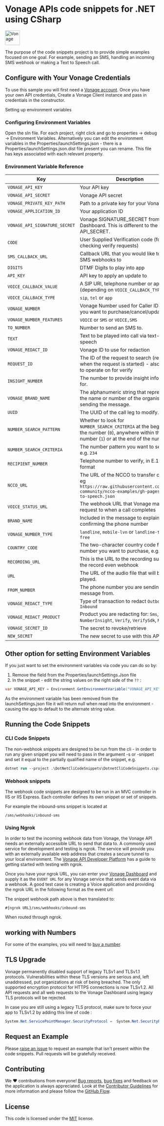﻿# Vonage APIs code snippets for .NET using CSharp

 <img src="https://developer.nexmo.com/assets/images/Vonage_Nexmo.svg" height="48px" alt="Vonage" />

The purpose of the code snippets project is to provide simple examples focused on one goal. For example, sending an SMS,
handling an incoming SMS webhook or making a Text to Speech call.

## Configure with Your Vonage Credentials

To use this sample you will first need a [Vonage account](https://dashboard.nexmo.com/sign-up). Once you have your own
API credentials, Create a Vonage Client instance and pass in credentials in the constructor.

Setting up environment variables

### Configuring Environment Variables

Open the sln file. For each project, right click and go to properties -> debug -> Environment Variables. Alternatively
you can edit the environment variables in the Properties/launchSettings.json - there is a
Properties/launchSettings.json.dist file present you can rename. This file has keys associated with each relevant
property.

### Environment Variable Reference

| Key                           | Description                                                                                                                                           |
|-------------------------------|-------------------------------------------------------------------------------------------------------------------------------------------------------|
| `VONAGE_API_KEY`              | Your API key                                                                                                                                          |
| `VONAGE_API_SECRET`           | Vonage API secret                                                                                                                                     |
| `VONAGE_PRIVATE_KEY_PATH`     | Path to a private key for your Vonage app                                                                                                             |
| `VONAGE_APPLICATION_ID`       | Your application ID                                                                                                                                   |
| `VONAGE_API_SIGNATURE_SECRET` | Vonage SIGNATURE_SECRET from the Dashboard. This is different to the usual API_SECRET.                                                                |
| `CODE`                        | User Supplied Verification code (for checking verify requests)                                                                                        |
| `SMS_CALLBACK_URL`            | Callback URL that you would like to receive SMS webhooks to                                                                                           |
| `DIGITS`                      | DTMF Digits to play into app                                                                                                                          |
| `API_KEY`                     | API key to apply an update to                                                                                                                         |
| `VOICE_CALLBACK_VALUE`        | A SIP URI, telephone number or app ID (depending on `VOICE_CALLBACK_TYPE`)                                                                            |
| `VOICE_CALLBACK_TYPE`         | `sip`, `tel` or `app`                                                                                                                                 |
| `VONAGE_NUMBER`               | Vonage Number used for Caller ID or lvn you want to purchase/cancel/update                                                                            |
| `VONAGE_NUMBER_FEATURES`      | `VOICE` or `SMS` or `VOICE,SMS`                                                                                                                       |
| `TO_NUMBER`                   | Number to send an SMS to.                                                                                                                             |
| `TEXT`                        | Text to be played into call via text-to-speech                                                                                                        |
| `VONAGE_REDACT_ID`            | Vonage ID to use for redaction                                                                                                                        |
| `REQUEST_ID`                  | The ID of the request to search (returned when the request is started) - also request to operate on for verify                                        |
| `INSIGHT_NUMBER`              | The number to provide insight information for.                                                                                                        |
| `VONAGE_BRAND_NAME`           | The alphanumeric string that represents the name or number of the organisation sending the message.                                                   |
| `UUID`                        | The UUID of the call leg  to modify.                                                                                                                  |
| `NUMBER_SEARCH_PATTERN`       | Whether to look for `NUMBER_SEARCH_CRITERIA` at the beginning of the number (`0`), anywhere within the number (`1`) or at the end of the number (`2`) |
| `NUMBER_SEARCH_CRITERIA`      | The number pattern you want to search for, e.g. `234`                                                                                                 |
| `RECIPIENT_NUMBER`            | Telephone number to verify, in E.164 format                                                                                                           |
| `NCCO_URL`                    | The URL of the NCCO to transfer control to, eg `https://raw.githubusercontent.com/nexmo-community/ncco-examples/gh-pages/text-to-speech.json`         |
| `VOICE_STATUS_URL`            | The webhook URL that Vonage makes a request to when a call completes                                                                                  |
| `BRAND_NAME`                  | Included in the message to explain who is confirming the phone number                                                                                 |
| `VONAGE_NUMBER_TYPE`          | `landline`, `mobile-lvn` or `landline-toll-free`                                                                                                      |
| `COUNTRY_CODE`                | The two-character country code for the number you want to purchase, e.g. `GB`                                                                         |
| `RECORDING_URL`               | This is the URL to the recording supplied in the record even webhook                                                                                  |
| `URL`                         | The URL of the audio file that will be played.                                                                                                        |
| `FROM_NUMBER`                 | The phone number you are sending the message from.                                                                                                    |
| `VONAGE_REDACT_TYPE`          | Type of transaction to redact `Outbound` or `Inbound`                                                                                                 |
| `VONAGE_REDACT_PRODUCT`       | Product you are redacting for: `Sms`, `Voice`, `NumberInsight`, `Verify`, `VerifySdk`, `Messages`                                                     |
| `VONAGE_SECRET_ID`            | The secret to revoke/retrieve                                                                                                                         |
| `NEW_SECRET`                  | The new secret to use with this API key                                                                                                               |

## Other option for setting Environment Variables

If you just want to set the environment variables via code you can do so by:

1. Remove the field from the Properties/launchSettings.Json file
2. In the snippet - edit the string values on the right side of the `??` :

```csharp
var VONAGE_API_KEY = Environment.GetEnvironmentVariable("VONAGE_API_KEY") ?? "CHANGE_ME";
```

As the environment variable has been removed from the launchSettings.json file it will return null when read into the
environment - causing the app to default to the alternate string value.

## Running the Code Snippets

### CLI Code Snippets

The non-webhook snippets are designed to be run from the cli - in order to run any given snippet you will need to pass
in the argument -s or -snippet and set it equal to the partially qualified name of the snippet, e.g.

```ps
dotnet run --project .\DotNetCliCodeSnippets\DotnetCliCodeSnippets.csproj --s=Messaging.SendSms
```

### Webhook snippets

The webhook code snippets are designed to be run in an MVC controller in IIS or IIS Express. Each controller defines its
own snippet or set of snippets.

For example the inbound-sms snippet is located at

`/sms/webhooks/inbound-sms`

### Using Ngrok

In order to test the incoming webhook data from Vonage, the Vonage API needs an externally accessible URL to send that
data to. A commonly used service for development and testing is ngrok. The service will provide you with an externally
available web address that creates a secure tunnel to your local environment.
The [Vonage API Developer Platform](https://developer.nexmo.com/concepts/guides/testing-with-ngrok) has a guide to
getting started with testing with ngrok.

Once you have your ngrok URL, you can enter your [Vonage Dashboard](https://dashboard.nexmo.com) and supply it as
the `EVENT URL` for any Vonage service that sends event data via a webhook. A good test case is creating a Voice
application and providing the ngrok URL in the following format as the event url:

The snippet webhook path above is then translated to:

`#{ngrok URL}/sms/webhooks/inbound-sms`

When routed through ngrok.

## working with Numbers

For some of the examples, you will need to [buy a number](https://dashboard.nexmo.com/buy-numbers).

## TLS Upgrade

Vonage permanently disabled support of legacy TLSv1 and TLSv1.1 protocols. Vulnerabilities within these TLS versions are
serious and, left unaddressed, put organizations at risk of being breached. The only supported encryption protocol for
HTTPS connections is now TLSv1.2. All API requests and all web requests to the Vonage Dashboard using legacy TLS
protocols will be rejected.

In case you are still using a legacy TLS protocol, make sure to force your app to TLSv1.2 by adding this line of code :

```csharp
System.Net.ServicePointManager.SecurityProtocol =  System.Net.SecurityProtocolType.Tls12;
```

## Request an Example

Please [raise an issue](https://github.com/Nexmo/nexmo-dotnet/issues) to request an example that isn't present within
the code snippets. Pull requests will be gratefully received.

## Contributing

We ❤️ contributions from
everyone! [Bug reports](https://github.com/Nexmo/nexmo-dotnet-code-snippets/issues), [bug fixes](https://github.com/Nexmo/nexmo-dotnet-code-snippets/pulls)
and feedback on the application is always appreciated. Look at
the [Contributor Guidelines](https://github.com/Nexmo/nexmo-dotnet-code-snippets/blob/master/CONTRIBUTING.md) for more
information and please follow the [GitHub Flow](https://guides.github.com/introduction/flow/index.html).

## License

This code is licensed under the [MIT](https://github.com/Nexmo/nexmo-dotnet-code-snippets/blob/master/LICENSE.md)
license.
